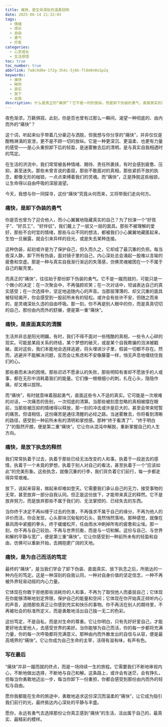 ```yaml
---
title: 痛快，是生命深处的温柔回响
date: 2025-08-14 21:32:03
tags:
  - 情绪
  - 成长
  - 自由
  - 勇气
  - 疗愈
categories:
  - 心灵成长
  - 生活感悟
toc: true
toc_number: true
abbrlink: 7a8c9d0e-1f2g-3h4i-5j6k-7l8m9n0o1p2q
keywords:
  - 痛快
  - 释然
  - 真实
  - 放下
  - 自我
description: 什么是真正的“痛快”？它不是一时的放纵，而是卸下伪装的勇气，直面真实的清醒，放下执念的释然，以及为自己而活的笃定。这篇文章将带你深入探索“痛快”的深层含义，感受它如何成为生命深处最温柔、最有力量的回响，指引我们走向真正的自由与平静。
---
```


夜色渐浓，万籁俱寂。此刻，你是否也曾有过那么一瞬间，渴望一种彻底的、由内而外的“痛快”？

这个词，听起来似乎带着几分豪迈与洒脱，但我想与你分享的“痛快”，并非仅仅是酣畅淋漓的宣泄，更不是不顾一切的放纵。它是一种更深沉、更温柔、也更有力量的感受——是心头重担卸下后的轻盈，是迷雾散去后的清明，是与真实自我相遇时的笃定。

在生活的洪流中，我们常常被各种情绪、期待、责任所裹挟，有时会感到疲惫、压抑，甚至迷失。那些未曾言说的委屈，那些不敢面对的真相，那些紧抓不放的执念，都像无形的枷锁，一点点束缚着我们的灵魂。而“痛快”，正是挣脱这些枷锁，让生命得以自由呼吸的深层渴望。

今天，我想与你一同探寻，这份“痛快”究竟从何而来，又将带我们走向何方。

### 痛快，是卸下伪装的勇气

你是否也曾为了迎合他人，而小心翼翼地隐藏真实的自己？为了扮演一个“好孩子”、“好员工”、“好伴侣”，我们戴上了一层又一层的面具。那些不被理解的爱好，那些不合时宜的情绪，那些与众不同的想法，都被我们小心翼翼地藏匿起来，生怕一旦展露，就会引来异样的目光，或是失去某种连接。

这种伪装，起初或许是为了保护自己，但久而久之，它却成了最沉重的负担。每当夜深人静，卸下所有伪装，面对镜子里的自己，内心深处总会涌起一股难以言喻的疲惫和空虚。那是一种与真实自我渐行渐远的失落感，仿佛灵魂被困在一个不属于自己的躯壳里。

而真正的“痛快”，往往始于那份卸下伪装的勇气。它不是一蹴而就的，可能只是一个微小的决定：在一次聚会中，不再强颜欢笑；在一次对话中，坦诚表达自己的真实感受；在一次选择中，坚定地追随内心的声音。当那层薄薄的、却又沉重的面具被轻轻揭开，你会感受到一股前所未有的轻松。或许会有些许不安，但随之而来的，是灵魂深处久违的自由呼吸。那一刻，你不再是别人眼中的你，而是真真切切的自己，那份由内而外的舒展，便是第一重“痛快”。

### 痛快，是直面真实的清醒

生活并非总是阳光明媚，有时，我们不得不面对一些残酷的真相，一些令人心碎的现实。可能是某段关系的终结，某个梦想的破灭，或是某个自我欺骗的泡沫被戳破。面对这些，我们本能地会选择逃避，将头埋进沙子里，假装一切都不存在。然而，逃避并不能解决问题，反而会让焦虑和不安像藤蔓一样，悄无声息地缠绕住我们的心。

那些悬而未决的困境，那些迟迟不愿承认的失败，那些明知有害却不愿放手的人或事，都在无形中消耗着我们的能量。它们像一根根细小的刺，扎在心头，隐隐作痛，却又难以拔除。

而“痛快”，有时就意味着鼓起勇气，直面这些令人不适的真实。它可能是一次艰难的对话，一次痛苦的告别，一次彻底的清算。当那些被刻意忽略的真相被摆在眼前，当那些被压抑的情绪得以释放，那一刻的冲击或许是巨大的，甚至会带来短暂的痛苦。但请相信，这份痛苦是通往清醒的必经之路。当迷雾散去，你将看到清晰的路径，感受到一种前所未有的清明和掌控感。那种“终于看清了”、“终于明白了”的豁然开朗，便是第二重“痛快”。它让你从混沌中解脱，重新掌握自己的人生方向。

### 痛快，是放下执念的释然

我们常常执着于过去，执着于那些已经无法改变的人和事。执着于一段逝去的感情，执着于一个未竟的梦想，执着于别人对自己的看法，甚至执着于一个“应该如此”的完美形象。这些执念，就像沉重的行李，我们背负着它们前行，每一步都走得异常艰难。

放下，说起来容易，做起来却难如登天。它需要我们承认自己的无力，接受事物的无常，甚至放弃一部分自我认同。但正是这份放下，才能带来真正的释然。它不是放弃努力，而是放弃那些不属于我们的、无法掌控的、已经失去的东西。

当你终于决定不再纠缠于过去的伤害，不再强求不属于自己的缘分，不再为他人的评价而活，你会发现，心头那块沉甸甸的石头，竟然悄然落地。那种感觉，就像在暴风雨中紧握的拳头，终于缓缓松开，任由雨水冲刷掉所有的疲惫和尘埃。那一刻，你不再与自己较劲，不再与世界抗衡，而是与一切和解。这份与自己、与世界和解的平静与宽广，便是第三重“痛快”。它让你感受到一种前所未有的轻盈和自由，仿佛可以重新开始，去拥抱更广阔的天地。

### 痛快，是为自己而活的笃定

最终的“痛快”，是当我们学会了卸下伪装、直面真实、放下执念之后，所抵达的一种内在的笃定。这是一种深刻的自我认同，一种对自身价值的坚定信念，一种不再被外界轻易动摇的内心力量。

它体现在你敢于拒绝那些消耗你的人和事，不再为了取悦他人而委屈自己；它体现在你能够清晰地划定界限，保护自己的能量和空间；它体现在你开始真正倾听内心的声音，追随那些真正让你感到充实和快乐的事物。你不再活在别人的期待里，不再被社会的标准所定义，而是勇敢地活出自己独一无二的色彩。

这份笃定，不是自私，而是对生命的尊重。它让你明白，只有先好好爱自己，才能更好地去爱他人，去感受世界的美好。当你能够为自己而活，你的每一步都将充满力量，你的每一次呼吸都将充满意义。那种由内而外散发出的自信与从容，便是最高境界的“痛快”。它让你成为自己生命的主宰，活得有滋有味，有声有色。

### 写在最后

“痛快”并非一蹴而就的终点，而是一场持续一生的旅程。它需要我们不断地审视内心，不断地做出选择，不断地与自己和解。这条路上，或许会有迷茫，会有挣扎，但每当你勇敢地迈出一步，每当你卸下一份重担，你都会感受到那份由内而外的轻松与自由。

愿你我都能在生命的旅途中，勇敢地追求这份深沉而温柔的“痛快”，让它成为指引我们前行的光，最终抵达内心深处的平静与丰盛。

愿你，永远有勇气去选择那份让你真正感到“痛快”的生活，活出属于自己的，最真实、最精彩的模样。
